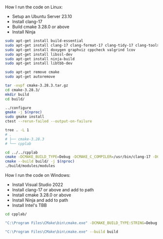 How I run the code on Linux:
- Setup an Ubuntu Server 23.10
- Install clang-17
- Build cmake 3.28.0 or above
- Install Ninja

```bash
sudo apt-get install build-essential
sudo apt-get install clang-17 clang-format-17 clang-tidy-17 clang-tools-17
sudo apt-get install doxygen graphviz cppcheck valgrind lcov
sudo apt-get install libssl-dev
sudo apt-get install ninja-build
sudo apt-get install libtbb-dev

sudo apt-get remove cmake
sudo apt-get autoremove

tar -xvpf cmake-3.28.3.tar.gz
cd cmake-3.28.3/
mkdir build
cd build/

../configure
gmake -j $(nproc)
sudo gmake install
ctest --rerun-failed --output-on-failure

tree . -L 1
# .
# ├── cmake-3.28.3
# └── cpplab

cd ../../cpplab
cmake -DCMAKE_BUILD_TYPE=Debug -DCMAKE_C_COMPILER=/usr/bin/clang-17 -DCMAKE_CXX_COMPILER=/usr/bin/clang++-17 -B build -G Ninja
cmake --build build/ -j $(nproc)
./build/modules/modules
```

How I run the code on Windows:
- Install Visual Studio 2022
- Install clang-17 or above and add to path
- Install cmake 3.28.0 or above
- Install Ninja and add to path
- Install Intel's TBB

```bash
cd cpplab/

"C:\Program Files\CMake\bin\cmake.exe" -DCMAKE_BUILD_TYPE:STRING=Debug -DCMAKE_EXPORT_COMPILE_COMMANDS:BOOL=TRUE "-DCMAKE_C_COMPILER:FILEPATH=C:\Program Files\LLVM\bin\clang.exe" "-DCMAKE_CXX_COMPILER:FILEPATH=C:\Program Files\LLVM\bin\clang++.exe" -S . -B build "-DCMAKE_MAKE_PROGRAM=C:\Ninja\ninja.exe" -G Ninja

"C:\Program Files\CMake\bin\cmake.exe" --build build
```
